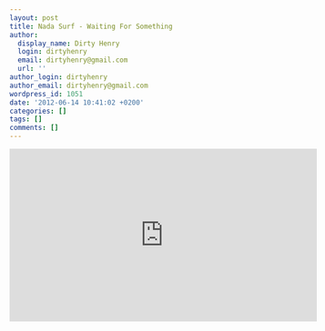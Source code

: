 ```yaml
---
layout: post
title: Nada Surf - Waiting For Something
author:
  display_name: Dirty Henry
  login: dirtyhenry
  email: dirtyhenry@gmail.com
  url: ''
author_login: dirtyhenry
author_email: dirtyhenry@gmail.com
wordpress_id: 1051
date: '2012-06-14 10:41:02 +0200'
categories: []
tags: []
comments: []
---
```

<iframe width="540" height="304" src="http://www.youtube.com/embed/10oh5Knqixo" frameborder="0" allowfullscreen></iframe>

